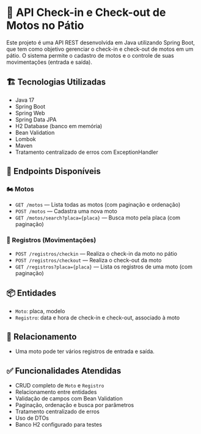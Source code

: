 # 🚀 API Check-in e Check-out de Motos no Pátio

Este projeto é uma API REST desenvolvida em Java utilizando Spring Boot, que tem como objetivo gerenciar o check-in e check-out de motos em um pátio. O sistema permite o cadastro de motos e o controle de suas movimentações (entrada e saída).

## 🏗️ Tecnologias Utilizadas

- Java 17
- Spring Boot
- Spring Web
- Spring Data JPA
- H2 Database (banco em memória)
- Bean Validation
- Lombok
- Maven
- Tratamento centralizado de erros com ExceptionHandler

## 🔗 Endpoints Disponíveis

### 🏍️ Motos
- `GET /motos` — Lista todas as motos (com paginação e ordenação)
- `POST /motos` — Cadastra uma nova moto
- `GET /motos/search?placa={placa}` — Busca moto pela placa (com paginação)

### 📄 Registros (Movimentações)
- `POST /registros/checkin` — Realiza o check-in da moto no pátio
- `POST /registros/checkout` — Realiza o check-out da moto
- `GET /registros?placa={placa}` — Lista os registros de uma moto (com paginação)

## 📦 Entidades

- `Moto`: placa, modelo
- `Registro`: data e hora de check-in e check-out, associado à moto

## 🔗 Relacionamento

- Uma moto pode ter vários registros de entrada e saída.

## ✅ Funcionalidades Atendidas

- CRUD completo de `Moto` e `Registro`
- Relacionamento entre entidades
- Validação de campos com Bean Validation
- Paginação, ordenação e busca por parâmetros
- Tratamento centralizado de erros
- Uso de DTOs
- Banco H2 configurado para testes
